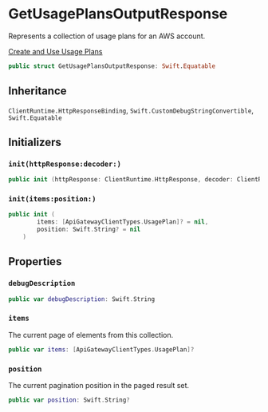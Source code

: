 # GetUsagePlansOutputResponse

Represents a collection of usage plans for an AWS account.

<div class="seeAlso">
<a href="https:​//docs.aws.amazon.com/apigateway/latest/developerguide/api-gateway-api-usage-plans.html">Create and Use Usage Plans
</div>

``` swift
public struct GetUsagePlansOutputResponse: Swift.Equatable 
```

## Inheritance

`ClientRuntime.HttpResponseBinding`, `Swift.CustomDebugStringConvertible`, `Swift.Equatable`

## Initializers

### `init(httpResponse:decoder:)`

``` swift
public init (httpResponse: ClientRuntime.HttpResponse, decoder: ClientRuntime.ResponseDecoder? = nil) throws 
```

### `init(items:position:)`

``` swift
public init (
        items: [ApiGatewayClientTypes.UsagePlan]? = nil,
        position: Swift.String? = nil
    )
```

## Properties

### `debugDescription`

``` swift
public var debugDescription: Swift.String 
```

### `items`

The current page of elements from this collection.

``` swift
public var items: [ApiGatewayClientTypes.UsagePlan]?
```

### `position`

The current pagination position in the paged result set.

``` swift
public var position: Swift.String?
```
